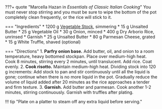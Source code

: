 ???+ quote "Marcella Hazan in *Essentials of Classic Italian Cooking*"
    You must never stop stirring and you must be sure to wipe the bottom of the pot completely clean frequently, or the rice will stick to it.

=== "Ingredients"
    * 1200 g [Vegetable Stock](../soups/stocks/vegetable-stock.md), simmering
    * 15 g Unsalted Butter
    * 25 g Vegetable Oil
    * 30 g Onion, minced
    * 400 g Dry Arborio Rice, unrinsed
    * Garnish
        * 25 g Unsalted Butter
        * 80 g Parmesan Cheese, grated
        * 15 g White Truffle, shaved (optional)

=== "Directions"
    1. **Parfry onion base.** Add butter, oil, and onion to a room temperature, heavy bottomed stockpan. Place over medium-high heat. Cook 8 minutes, stirring every 2 minutes, until translucent. Add rice. Coat evenly.
    2. **Cook risotto.** Maintain medium-high heat. Dividing stock into 120 g increments: Add stock to pan and stir continuously until all the liquid is gone; continue when there is no more liquid in the pot. Gradually reduce the volume of liquid added after 20 minutes as the rice approaches a tender and firm texture.
    3. **Garnish.** Add butter and parmesan. Cook another 1-2 minutes, stirring continuously. Garnish with truffles after plating.


!!! tip "Plate on a platter to steam off any extra liquid before serving."

[^1]: {{ cite.hazan_italian_cooking }}
